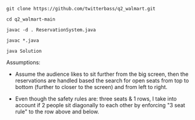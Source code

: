 ```
git clone https://github.com/twitterbass/q2_walmart.git

cd q2_walmart-main 

javac -d . ReservationSystem.java 

javac *.java 

java Solution 
```

Assumptions: 
- Assume the audience likes to sit further from the big screen, then the reservations are handled based the search for open seats from top to bottom (further to closer to the screen) and from left to right. 

- Even though the safety rules are: three seats & 1 rows, I take into account if 2 people sit diagonally to each other by enforcing "3 seat rule" to the row above and below. 

